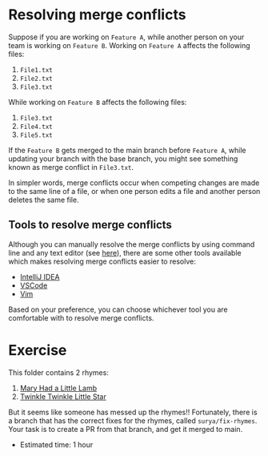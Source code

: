 # Resolving merge conflicts

Suppose if you are working on `Feature A`, while another person on your team is working on `Feature B`.
Working on `Feature A` affects the following files:

1. `File1.txt`
2. `File2.txt`
3. `File3.txt`

While working on `Feature B` affects the following files:

1. `File3.txt`
2. `File4.txt`
3. `File5.txt`

If the `Feature B` gets merged to the main branch before `Feature A`, while updating your branch with the base branch, you might see something known as merge conflict in `File3.txt`.

In simpler words, merge conflicts occur when competing changes are made to the same line of a file, or when one person edits a file and another person deletes the same file.

## Tools to resolve merge conflicts

Although you can manually resolve the merge conflicts by using command line and any text editor (see [here](https://docs.github.com/en/pull-requests/collaborating-with-pull-requests/addressing-merge-conflicts/resolving-a-merge-conflict-using-the-command-line)), there are some other tools available which makes resolving merge conflicts easier to resolve:

- [IntelliJ IDEA](https://www.jetbrains.com/help/idea/resolving-conflicts.html)
- [VSCode](https://code.visualstudio.com/docs/sourcecontrol/overview#_merge-conflicts)
- [Vim](http://vimcasts.org/episodes/fugitive-vim-resolving-merge-conflicts-with-vimdiff/)

Based on your preference, you can choose whichever tool you are comfortable with to resolve merge conflicts.

# Exercise

This folder contains 2 rhymes:

1. [Mary Had a Little Lamb](MaryHadALittleLamb.md)
2. [Twinkle Twinkle Little Star](TwinkleTwinkleLittleStar.md)

But it seems like someone has messed up the rhymes!!
Fortunately, there is a branch that has the correct fixes for the rhymes, called `surya/fix-rhymes`.
Your task is to create a PR from that branch, and get it merged to main.

- Estimated time: 1 hour
